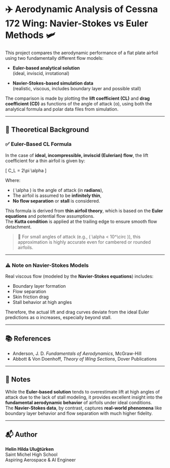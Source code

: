 # ✈️ Aerodynamic Analysis of Cessna 172 Wing: Navier-Stokes vs Euler Methods 🛩️

This project compares the aerodynamic performance of a flat plate airfoil using two fundamentally different flow models:

- **Euler-based analytical solution**  
  (ideal, inviscid, irrotational)

- **Navier-Stokes-based simulation data**  
  (realistic, viscous, includes boundary layer and possible stall)

The comparison is made by plotting the **lift coefficient (CL)** and **drag coefficient (CD)** as functions of the angle of attack (α), using both the analytical formula and polar data files from simulation.

---

## 📐 Theoretical Background

### ✅ Euler-Based CL Formula

In the case of **ideal, incompressible, inviscid (Eulerian) flow**, the lift coefficient for a thin airfoil is given by:

\[
C_L = 2\pi \alpha
\]

Where:
- \( \alpha \) is the angle of attack (in **radians**),
- The airfoil is assumed to be **infinitely thin**,
- **No flow separation** or **stall** is considered.

This formula is derived from **thin airfoil theory**, which is based on the **Euler equations** and potential flow assumptions.  
The **Kutta condition** is applied at the trailing edge to ensure smooth flow detachment.

> 🔎 For small angles of attack (e.g., \( \alpha < 10^\circ \)), this approximation is highly accurate even for cambered or rounded airfoils.

---

### ⚠️ Note on Navier-Stokes Models

Real viscous flow (modeled by the **Navier-Stokes equations**) includes:
- Boundary layer formation
- Flow separation
- Skin friction drag
- Stall behavior at high angles

Therefore, the actual lift and drag curves deviate from the ideal Euler predictions as α increases, especially beyond stall.

---

## 📚 References

- Anderson, J. D. *Fundamentals of Aerodynamics*, McGraw-Hill  
- Abbott & Von Doenhoff, *Theory of Wing Sections*, Dover Publications  

---

## 🧠 Notes

While the **Euler-based solution** tends to overestimate lift at high angles of attack due to the lack of stall modeling, it provides excellent insight into the **fundamental aerodynamic behavior** of airfoils under ideal conditions.  
The **Navier-Stokes data**, by contrast, captures **real-world phenomena** like boundary layer behavior and flow separation with much higher fidelity.

---

## 📬 Author

**Helin Hilda Uluğtürken**  
Saint Michel High School  
Aspiring Aerospace & AI Engineer
